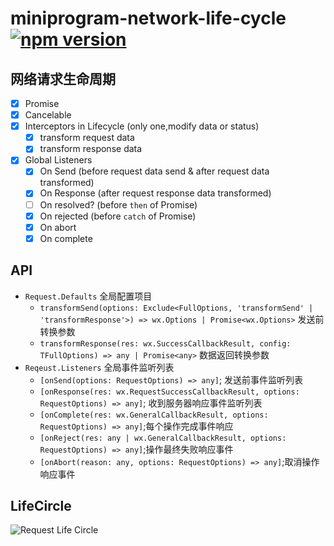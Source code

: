 # miniprogram-network-life-cycle [![npm version](https://badge.fury.io/js/miniprogram-network-life-cycle.svg)](https://npmjs.com/package/miniprogram-network-life-cycle)



## 网络请求生命周期

* [x] Promise
* [x] Cancelable
* [x] Interceptors in Lifecycle (only one,modify data or status)
    * [x] transform request data
    * [x] transform response data
* [x] Global Listeners
    * [x] On Send (before request data send & after request data transformed)
    * [x] On Response (after request response data transformed)
    * [ ] On resolved? (before `then` of Promise)
    * [x] On rejected (before `catch` of Promise)
    * [x] On abort
    * [x] On complete

## API

* `Request.Defaults` 全局配置项目
    * `transformSend(options: Exclude<FullOptions, 'transformSend' | 'transformResponse'>) => wx.Options | Promise<wx.Options>` 发送前转换参数
    * `transformResponse(res: wx.SuccessCallbackResult, config: TFullOptions) => any | Promise<any>` 数据返回转换参数
* `Reqeust.Listeners` 全局事件监听列表
    * `[onSend(options: RequestOptions) => any]`; 发送前事件监听列表
    * `[onResponse(res: wx.RequestSuccessCallbackResult, options: RequestOptions) => any]`; 收到服务器响应事件监听列表
    * `[onComplete(res: wx.GeneralCallbackResult, options: RequestOptions) => any]`;每个操作完成事件响应
    * `[onReject(res: any | wx.GeneralCallbackResult, options: RequestOptions) => any]`;操作最终失败响应事件
    * `[onAbort(reason: any, options: RequestOptions) => any]`;取消操作响应事件



## LifeCircle

![Request Life Circle](https://user-images.githubusercontent.com/6290356/49631309-6bddc080-fa2c-11e8-9a41-88fb50b2a1b7.png)


